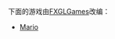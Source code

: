 下面的游戏由[FXGLGames](https://github.com/AlmasB/FXGLGames)改编：

- [Mario](https://github.com/yichengyanyugui/Games/tree/dev/Mario)

  

